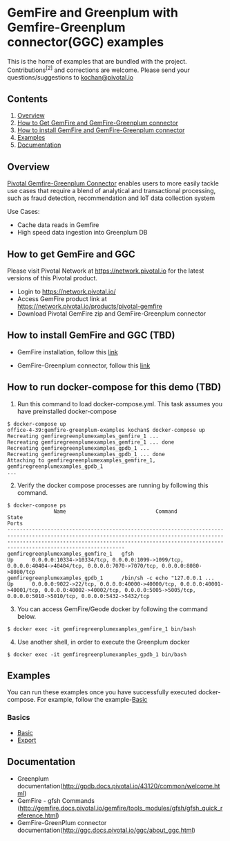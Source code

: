 # GemFire and Greenplum with Gemfire-Greenplum connector(GGC) examples

This is the home of examples that are bundled with the project. Contributions<sup>[2]</sup> and corrections are welcome. Please send your questions/suggestions to [kochan@pivotal.io](mailto:kochan@pivotal.io)

## Contents
1. [Overview](#overview)
2. [How to Get GemFire and GemFire-Greenplum connector](#obtaining)
3. [How to install GemFire and GemFire-Greenplum connector](#install)
3. [Examples](#examples)
4. [Documentation](#documentation)

## <a name="overview"></a>Overview
[Pivotal Gemfire-Greenplum Connector](https://pivotal.io/pivotal-gemfire) enables users to more easily tackle use cases that require a blend of analytical and transactional processing, such as fraud detection, recommendation and IoT data collection system

Use Cases:
*  Cache data reads in Gemfire
*  High speed data ingestion into Greenplum DB

## <a name="obtaining"></a>How to get GemFire and GGC

Please visit Pivotal Network at https://network.pivotal.io for the latest versions of this Pivotal product.

*  Login to https://network.pivotal.io/
*  Access GemFire product link at  https://network.pivotal.io/products/pivotal-gemfire
*  Download Pivotal GemFire zip and GemFire-Greenplum connector

## <a name="install"></a>How to install GemFire and GGC (TBD)

* GemFire installation, follow this [link](http://gemfire.docs.pivotal.io/geode/getting_started/installation/install_standalone.html#concept_0129F6A1D0EB42C4A3D24861AF2C5425)

* GemFire-Greenplum connector, follow this [link](http://ggc.docs.pivotal.io/ggc/installation.html)

## <a name="run"></a>How to run docker-compose for this demo (TBD)
1. Run this command to load docker-compose.yml. This task assumes you have preinstalled docker-compose
```
$ docker-compose up
office-4-39:gemfire-greenplum-examples kochan$ docker-compose up
Recreating gemfiregreenplumexamples_gemfire_1 ...
Recreating gemfiregreenplumexamples_gemfire_1 ... done
Recreating gemfiregreenplumexamples_gpdb_1 ...
Recreating gemfiregreenplumexamples_gpdb_1 ... done
Attaching to gemfiregreenplumexamples_gemfire_1, gemfiregreenplumexamples_gpdb_1
...
```

2. Verify the docker compose processes are running by following this command.

```
$ docker-compose ps
               Name                             Command               State                                                                                     Ports
--------------------------------------------------------------------------------------------------------------------------------------------------------------------------------------------------------------------------------------------------------
gemfiregreenplumexamples_gemfire_1   gfsh                             Up      0.0.0.0:10334->10334/tcp, 0.0.0.0:1099->1099/tcp, 0.0.0.0:40404->40404/tcp, 0.0.0.0:7070->7070/tcp, 0.0.0.0:8080->8080/tcp
gemfiregreenplumexamples_gpdb_1      /bin/sh -c echo "127.0.0.1 ...   Up      0.0.0.0:9022->22/tcp, 0.0.0.0:40000->40000/tcp, 0.0.0.0:40001->40001/tcp, 0.0.0.0:40002->40002/tcp, 0.0.0.0:5005->5005/tcp, 0.0.0.0:5010->5010/tcp, 0.0.0.0:5432->5432/tcp
```

3. You can access GemFire/Geode docker by following the command below.

```
$ docker exec -it gemfiregreenplumexamples_gemfire_1 bin/bash
```

4. Use another shell, in order to execute the Greenplum docker

```
$ docker exec -it gemfiregreenplumexamples_gpdb_1 bin/bash
```

## <a name="examples"></a>Examples
You can run these examples once you have successfully executed docker-compose.
For example, follow the example-[Basic](basic/README.md)

### Basics
*  [Basic](basic/README.md)
*  [Export](export/README.md)

## <a name="documentation"></a>Documentation
* Greenplum documentation(http://gpdb.docs.pivotal.io/43120/common/welcome.html)
* GemFire - gfsh Commands (http://gemfire.docs.pivotal.io/gemfire/tools_modules/gfsh/gfsh_quick_reference.html)
* GemFire-GreenPlum connector documentation(http://ggc.docs.pivotal.io/ggc/about_ggc.html)
